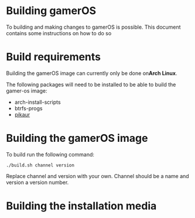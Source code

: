 # Building gamerOS

To building and making changes to gamerOS is possible. This document contains some instructions on how to do so

# Build requirements

Building the gamerOS image can currently only be done on**Arch Linux**.

The following packages will need to be installed to be able to build the gamer-os image:
- arch-install-scripts
- btrfs-progs
- [pikaur](https://aur.archlinux.org/packages/pikaur/)

# Building the gamerOS image

To build run the following command:
```
./build.sh channel version
```
Replace channel and version with your own. Channel should be a name and version a version number.

# Building the installation media

